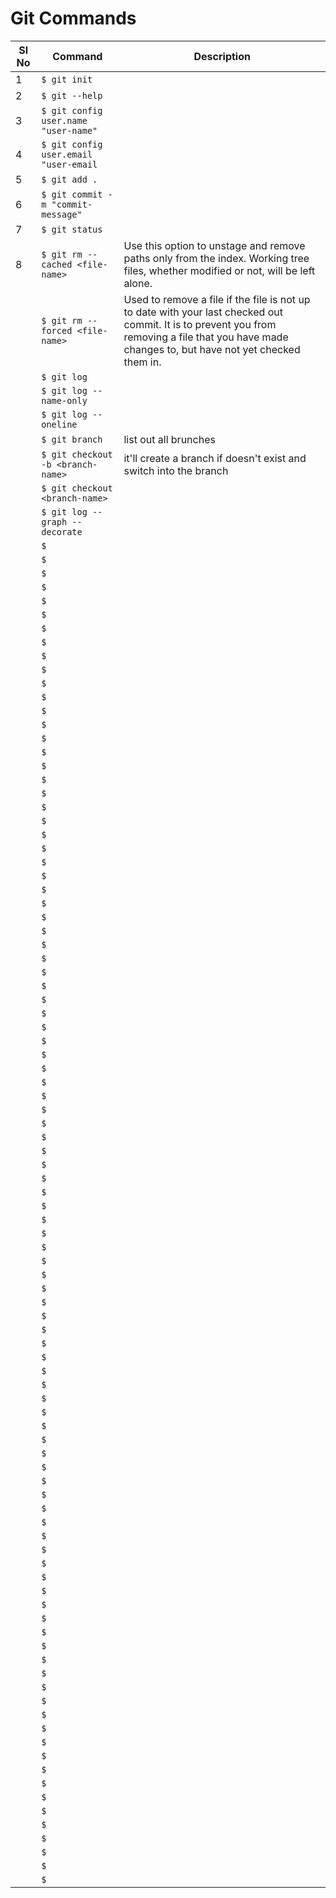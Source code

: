 # Git Commands

| Sl No | Command | Description |
| ----- | ------- | ----------- |
| 1 | `$ git init` | |
| 2 | `$ git --help` |  |
| 3 | `$ git config user.name "user-name"` |  |
| 4 | `$ git config user.email "user-email` |  |
| 5 | `$ git add .` |  |
| 6 | `$ git commit -m "commit-message"` |  |
| 7 | `$ git status` |  |
| 8 | `$ git rm --cached <file-name>` | Use this option to unstage and remove paths only from the index. Working tree files, whether modified or not, will be left alone. |
|  | `$ git rm --forced <file-name>` | Used to remove a file if the file is not up to date with your last checked out commit. It is to prevent you from removing a file that you have made changes to, but have not yet checked them in. |
|  | `$ git log ` |  |
|  | `$ git log --name-only` |  |
|  | `$ git log --oneline` |  |
|  | `$ git branch` | list out all brunches |
|  | `$ git checkout -b <branch-name>` | it'll create a branch if doesn't exist and switch into the branch |
|  | `$ git checkout <branch-name>` |  |
|  | `$ git log --graph --decorate` |  |
|  | `$ ` |  |
|  | `$ ` |  |
|  | `$ ` |  |
|  | `$ ` |  |
|  | `$ ` |  |
|  | `$ ` |  |
|  | `$ ` |  |
|  | `$ ` |  |
|  | `$ ` |  |
|  | `$ ` |  |
|  | `$ ` |  |
|  | `$ ` |  |
|  | `$ ` |  |
|  | `$ ` |  |
|  | `$ ` |  |
|  | `$ ` |  |
|  | `$ ` |  |
|  | `$ ` |  |
|  | `$ ` |  |
|  | `$ ` |  |
|  | `$ ` |  |
|  | `$ ` |  |
|  | `$ ` |  |
|  | `$ ` |  |
|  | `$ ` |  |
|  | `$ ` |  |
|  | `$ ` |  |
|  | `$ ` |  |
|  | `$ ` |  |
|  | `$ ` |  |
|  | `$ ` |  |
|  | `$ ` |  |
|  | `$ ` |  |
|  | `$ ` |  |
|  | `$ ` |  |
|  | `$ ` |  |
|  | `$ ` |  |
|  | `$ ` |  |
|  | `$ ` |  |
|  | `$ ` |  |
|  | `$ ` |  |
|  | `$ ` |  |
|  | `$ ` |  |
|  | `$ ` |  |
|  | `$ ` |  |
|  | `$ ` |  |
|  | `$ ` |  |
|  | `$ ` |  |
|  | `$ ` |  |
|  | `$ ` |  |
|  | `$ ` |  |
|  | `$ ` |  |
|  | `$ ` |  |
|  | `$ ` |  |
|  | `$ ` |  |
|  | `$ ` |  |
|  | `$ ` |  |
|  | `$ ` |  |
|  | `$ ` |  |
|  | `$ ` |  |
|  | `$ ` |  |
|  | `$ ` |  |
|  | `$ ` |  |
|  | `$ ` |  |
|  | `$ ` |  |
|  | `$ ` |  |
|  | `$ ` |  |
|  | `$ ` |  |
|  | `$ ` |  |
|  | `$ ` |  |
|  | `$ ` |  |
|  | `$ ` |  |
|  | `$ ` |  |
|  | `$ ` |  |
|  | `$ ` |  |
|  | `$ ` |  |
|  | `$ ` |  |
|  | `$ ` |  |
|  | `$ ` |  |
|  | `$ ` |  |
|  | `$ ` |  |
|  | `$ ` |  |
|  | `$ ` |  |
|  | `$ ` |  |
|  | `$ ` |  |
|  | `$ ` |  |
|  | `$ ` |  |
|  | `$ ` |  |
|  | `$ ` |  |
|  | `$ ` |  |
|  | `$ ` |  |
|  | `$ ` |  |
|  | `$ ` |  |
|  | `$ ` |  |
|  | `$ ` |  |
|  | `$ ` |  |
|  | `$ ` |  |
|  | `$ ` |  |
